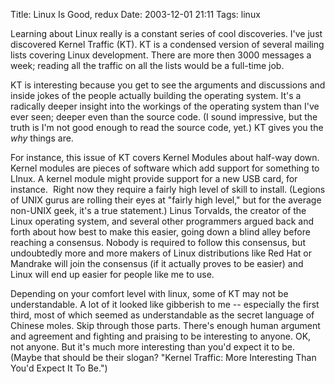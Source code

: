 Title: Linux Is Good, redux
Date: 2003-12-01 21:11
Tags: linux

Learning about Linux really is a constant series of cool discoveries.
I've just discovered Kernel Traffic (KT). KT is a condensed version of
several mailing lists covering Linux development. There are more then
3000 messages a week; reading all the traffic on all the lists would be
a full-time job.

KT is interesting because you get to see the arguments and discussions
and inside jokes of the people actually building the operating system.
It's a radically deeper insight into the workings of the operating
system than I've ever seen; deeper even than the source code. (I sound
impressive, but the truth is I'm not good enough to read the source
code, yet.) KT gives you the *why* things are.

For instance, this issue of KT covers Kernel Modules about half-way
down. Kernel modules are pieces of software which add support for
something to LInux. A kernel module might provide support for a new USB
card, for instance.  Right now they require a fairly high level of skill
to install. (Legions of UNIX gurus are rolling their eyes at "fairly
high level," but for the average non-UNIX geek, it's a true statement.)
Linus Torvalds, the creator of the Linux operating system, and several
other programmers argued back and forth about how best to make this
easier, going down a blind alley before reaching a consensus. Nobody is
required to follow this consensus, but undoubtedly more and more makers
of Linux distributions like Red Hat or Mandrake will join the consensus
(if it actually proves to be easier) and Linux will end up easier for
people like me to use.

Depending on your comfort level with linux, some of KT may not be
understandable. A lot of it looked like gibberish to me -- especially
the first third, most of which seemed as understandable as the secret
language of Chinese moles. Skip through those parts. There's enough
human argument and agreement and fighting and praising to be interesting
to anyone. OK, not anyone. But it's much more interesting than you'd
expect it to be. (Maybe that should be their slogan? "Kernel Traffic:
More Interesting Than You'd Expect It To Be.")

